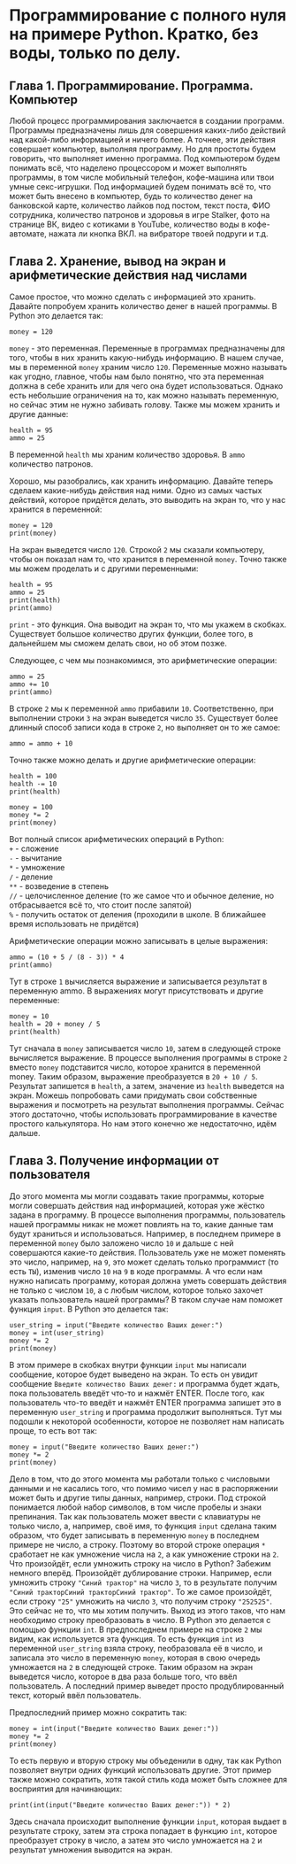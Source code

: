 # Программирование с полного нуля на примере Python. Кратко, без воды, только по делу.

## Глава 1. Программирование. Программа. Компьютер

Любой процесс программирования заключается в создании программ. Программы предназначены лишь для совершения каких-либо действий над какой-либо информацией и ничего более. А точнее, эти действия совершает компьютер, выполняя программу. Но для простоты будем говорить, что выполняет именно программа. Под компьютером будем понимать всё, что наделено процессором и может выполнять программы, в том числе мобильный телефон, кофе-машина или твои умные секс-игрушки. Под информацией будем понимать всё то, что может быть внесено в компьютер, будь то количество денег на банковской карте, количество лайков под постом, текст поста, ФИО сотрудника, количество патронов и здоровья в игре Stalker, фото на странице ВК, видео с котиками в YouTube, количество воды в кофе-автомате, нажата ли кнопка ВКЛ. на вибраторе твоей подруги и т.д.

## Глава 2. Хранение, вывод на экран и арифметические действия над числами

Самое простое, что можно сделать с информацией это хранить. Давайте попробуем хранить количество денег в нашей программы. В Python это делается так:

```
money = 120
```

```money``` - это переменная. Переменные в программах предназначены для того, чтобы в них хранить какую-нибудь информацию. В нашем случае, мы в переменной ```money``` храним число ```120```. Переменные можно называть как угодно, главное, чтобы нам было понятно, что эта переменная должна в себе хранить или для чего она будет использоваться. Однако есть небольшие ограничения на то, как можно называть переменную, но сейчас этим не нужно забивать голову. Также мы можем хранить и другие данные:

```
health = 95
ammo = 25
```

В переменной ```health``` мы храним количество здоровья. В ```ammo``` количество патронов.  
  
Хорошо, мы разобрались, как хранить информацию. Давайте теперь сделаем какие-нибудь действия над ними. Одно из самых частых действий, которое придётся делать, это выводить на экран то, что у нас хранится в переменной:

```
money = 120
print(money)
```

На экран выведется число ```120```. Строкой ```2``` мы сказали компьютеру, чтобы он показал нам то, что хранится в переменной ```money```. Точно также мы можем проделать и с другими переменными:

```
health = 95
ammo = 25
print(health)
print(ammo)
```

```print``` - это функция. Она выводит на экран то, что мы укажем в скобках. Существует большое количество других функции, более того, в дальнейшем мы сможем делать свои, но об этом позже.  
  
Следующее, с чем мы познакомимся, это арифметические операции:

```
ammo = 25
ammo += 10
print(ammo)
```

В строке ```2``` мы к переменной ```ammo``` прибавили ```10```. Соответственно, при выполнении строки ```3``` на экран выведется число ```35```. Существует более длинный способ записи кода в строке ```2```, но выполняет он то же самое:

```
ammo = ammo + 10
```

Точно также можно делать и другие арифметические операции:

```
health = 100
health -= 10
print(health)

money = 100
money *= 2
print(money)
```

Вот полный список арифметических операций в Python:  
```+``` - сложение  
```-``` - вычитание  
```*``` - умножение  
```/``` - деление  
```**``` - возведение в степень  
```//``` - целочисленное деление (то же самое что и обычное деление, но отбрасывается всё то, что стоит после запятой)  
```%``` - получить остаток от деления (проходили в школе. В ближайшее время использовать не придётся)  

Арифметические операции можно записывать в целые выражения:

```
ammo = (10 + 5 / (8 - 3)) * 4
print(ammo)
```

Тут в строке ```1``` вычисляется выражение и записывается результат в переменную ammo. В выражениях могут присутствовать и другие переменные:

```
money = 10
health = 20 + money / 5
print(health)
```

Тут сначала в ```money``` записывается число ```10```, затем в следующей строке вычисляется выражение. В процессе выполнения программы в строке ```2``` вместо ```money``` подставится число, которое хранится в переменной money. Таким образом, выражение преобразуется в ```20 + 10 / 5```. Результат запишется в ```health```, а затем, значение из ```health``` выведется на экран. Можешь попробовать сами придумать свои собственные выражения и посмотреть на результат выполнения программы.
Сейчас этого достаточно, чтобы использовать программирование в качестве простого калькулятора. Но нам этого конечно же недостаточно, идём дальше.

## Глава 3. Получение информации от пользователя

До этого момента мы могли создавать такие программы, которые могли совершать действия над информацией, которая уже жёстко задана в программу. В процессе выполнения программы, пользователь нашей программы никак не может повлиять на то, какие данные там будут храниться и использоваться. Например, в последнем примере в переменной ```money``` было заложено число ```10``` и дальше с ней совершаются какие-то действия. Пользователь уже не может поменять это число, например, на ```9```, это может сделать только программист (то есть ```ТЫ```), изменив число ```10``` на ```9``` в коде программы. А что если нам нужно написать программу, которая должна уметь совершать действия не только с числом ```10```, а с любым числом, которое только захочет указать пользователь нашей программы? В таком случае нам поможет функция ```input```. В Python это делается так:

```
user_string = input("Введите количество Ваших денег:")
money = int(user_string)
money *= 2
print(money)
```

В этом примере в скобках внутри функции ```input``` мы написали сообщение, которое будет выведено на экран. То есть он увидит сообщение ```Введите количество Ваших денег:``` и программа будет ждать, пока пользователь введёт что-то и нажмёт ENTER. После того, как пользователь что-то введёт и нажмёт ENTER программа запишет это в переменную ```user_string``` и программа продолжит выполняться. Тут мы подошли к некоторой особенности, которое не позволяет нам написать проще, то есть вот так:

```
money = input("Введите количество Ваших денег:")
money *= 2
print(money)
```

Дело в том, что до этого момента мы работали только с числовыми данными и не касались того, что помимо чисел у нас в распоряжении может быть и другие типы данных, например, строки. Под строкой понимается любой набор символов, в том числе пробелы и знаки препинания. Так как пользователь может ввести с клавиатуры не только число, а, например, своё имя, то функция ```input``` сделана таким образом, что будет записывать в переменную ```money``` в последнем примере не число, а строку. Поэтому во второй строке операция ```*``` сработает не как умножение числа на ```2```, а как умножение строки на ```2```. Что произойдёт, если умножить строку на число в Python? Забежим немного вперёд. Произойдёт дублирование строки. Например, если умножить строку ```"Синий трактор"``` на число ```3```, то в результате получим ```"Синий тракторСиний тракторСиний трактор"```. То же самое произойдёт, если строку ```"25"``` умножить на число ```3```, что получим строку ```"252525"```. Это сейчас не то, что мы хотим получить. Выход из этого таков, что нам необходимо строку преобразовать в число. В Python это делается с помощью функции ```int```. В предпоследнем примере на строке ```2``` мы видим, как используется эта функция. То есть функция ```int``` из переменной ```user_string``` взяла строку, пеобразовала её в число, и записала это число в переменную ```money```, которая в свою очередь умножается на ```2``` в следующей строке. Таким образом на экран выведется число, которое в два раза больше того, что ввёл пользователь. А последний пример выведет просто продублированный текст, который ввёл пользователь.  
  
Предпоследний пример можно сократить так:

```
money = int(input("Введите количество Ваших денег:"))
money *= 2
print(money)
```

То есть первую и вторую строку мы объеденили в одну, так как Python позволяет внутри одних функций использовать другие. Этот пример также можно сократить, хотя такой стиль кода может быть сложнее для восприятия для начинающих:

```
print(int(input("Введите количество Ваших денег:")) * 2)
```
Здесь сначала происходит выполнение функции ```input```, которая выдает в результате строку, затем эта строка попадает в функцию ```int```, которое преобразует строку в число, а затем это число умножается на ```2``` и результат умножения выводится на экран.

